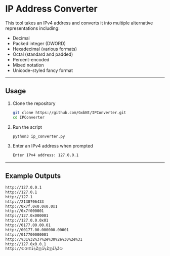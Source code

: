 # IP Address Converter

This tool takes an IPv4 address and converts it into multiple alternative representations including:

- Decimal
- Packed integer (DWORD)
- Hexadecimal (various formats)
- Octal (standard and padded)
- Percent-encoded
- Mixed notation
- Unicode-styled fancy format

---

## Usage

1. Clone the repository
   ```bash
   git clone https://github.com/GxbNt/IPConverter.git
   cd IPConverter
2. Run the script
   ```bash
   python3 ip_converter.py
3. Enter an IPv4 address when prompted
   ```bash
   Enter IPv4 address: 127.0.0.1

---

## Example Outputs
   ```bash
http://127.0.0.1
http://127.0.1
http://127.1
http://2130706433
http://0x7f.0x0.0x0.0x1
http://0x7f000001
http://127.0x000001
http://127.0.0.0x01
http://0177.00.00.01
http://00177.00.000000.00001
http://017700000001
http://%31%32%37%2e%30%2e%30%2e%31
http://127.0x0.0.1
http://①②⑦ï¼Ž⓪ï¼Ž⓪ï¼Ž①
